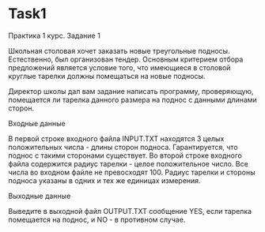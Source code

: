 # Task1
Практика 1 курс. Задание 1

Школьная столовая хочет заказать новые треугольные подносы. Естественно, был организован тендер. Основным критерием отбора предложений является условие того, что имеющиеся в столовой круглые тарелки должны помещаться на новые подносы.

Директор школы дал вам задание написать программу, проверяющую, помещается ли тарелка данного размера на поднос с данными длинами сторон.

Входные данные

В первой строке входного файла INPUT.TXT находятся 3 целых положительных числа - длины сторон подноса. Гарантируется, что поднос с такими сторонами существует. Во второй строке входного файла содержится радиус тарелки - целое положительное число. Все числа во входном файле не превосходят 100. Радиус тарелки и стороны подноса указаны в одних и тех же единицах измерения.

Выходные данные

Выведите в выходной файл OUTPUT.TXT сообщение YES, если тарелка помещается на поднос, и NO - в противном случае.
